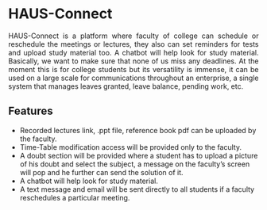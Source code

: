 # HAUS-Connect

<p style="text-align:justify";> 
 HAUS-Connect is a platform where faculty of college can schedule or reschedule the meetings or lectures, they also can set reminders for tests and upload study material too. A chatbot will help look for study material. Basically, we want to make sure that none of us miss any deadlines. At the moment this is for college students but its versatility is immense, it can be used on a large scale for communications throughout an enterprise, a single system that manages leaves granted, leave balance, pending work, etc.
</p>

## Features
<p style="text-align:justify";> 
<ul>
<li>Recorded lectures link, .ppt file, reference book pdf can be uploaded by the faculty.</li>
<li>Time-Table modification access will be provided only to the faculty.</li>
<li>A doubt section will be provided where a student has to upload a picture of his doubt and select the subject, a message on the faculty’s screen will pop and he further can send the solution of it.</li>
<li>A chatbot will help look for study material.</li>
<li>A text message and email will be sent directly to all students if a faculty reschedules a particular meeting.</li>
</ul>
</p>
